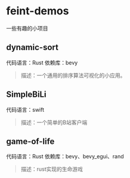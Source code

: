 # feint-demos
一些有趣的小项目

## dynamic-sort
代码语言：Rust
依赖库：bevy
> 描述：一个通用的排序算法可视化的小应用。

## SimpleBiLi
代码语言：swift
> 描述：一个简单的B站客户端

## game-of-life
代码语言：Rust
依赖库：bevy、bevy_egui、rand
> 描述：rust实现的生命游戏
